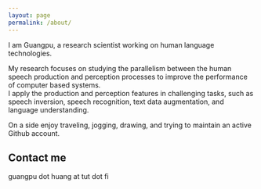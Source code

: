 ```yaml
---
layout: page
permalink: /about/
---
```


I am Guangpu, a research scientist working on human language technologies.

My research focuses on studying the parallelism between the human speech production and perception processes to improve the performance of computer based systems.  
I apply the production and perception features in challenging tasks, such as speech inversion, speech recognition, text data augmentation, and language understanding.

On a side enjoy traveling, jogging, drawing, and trying to maintain an active Github account.

## Contact me
guangpu dot huang at tut dot fi

